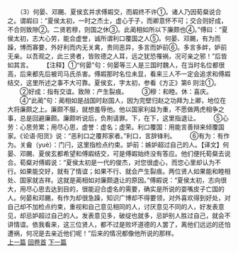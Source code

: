 　　（3）何晏、邓颺、夏侯玄并求傅嘏交，而嘏终不许①。诸人乃因荀粲说合之。谓嘏曰：“夏侯太初，一时之杰士，虚心于子，而卿意怀不可；交合则好成，不合则致隙②。二贤若穆，则国之休③。此蔺相如所以下廉颇也④。”傅曰：“夏侯太初，志大心劳，能合虚誉，诚所谓利口覆国之人⑤。何晏、邓颺，有为而躁，博而寡要，外好利而内无关禽，贵同恶异，多言而妒前⑥。多言多衅，妒前无亲。以吾观之，此三贤者，皆败德之人耳，远之犹恐罹祸，况可亲之邪！”后皆如其言。
　　【注释】①“何晏”句：何晏等三人是三国时魏人，在当时名位都很高，后来都先后被司马氏杀害。傅嘏那时名位未显，看来三人不一定会追求和傅嘏结交，这里所述之事不大可靠。夏侯玄，字太初，参看《方正》第6 则注①。
　　②好成：指有交谊。致隙：产生裂痕。
　　③穆：和睦。休：喜庆。
　　④“此蔺”句：蔺相如是战国时赵国人，因为完壁归赵之功拜为上卿，地位在大将廉颇之上。廉颇不服，就想羞辱他。他以国家利益为重，不愿做两虎相争之事，总是回避廉颇。廉颇听说后，负荆请罪。下，在下，这里指退让。
　　⑤心劳：心思劳累；用尽心思，虚誉：虚名；虚荣。利口覆国：用能言善辩来倾覆国家。《论语·阳货》说：“恶利口之覆邦家者。”利口，言辞锋利。
　　⑥有为：有作为。关龠（yuè）：门闩，这里指检点约束。妒前：嫉妒超过自己的人。【译文】何晏、邓颺、夏侯玄都希望和傅嘏结交，可是傅嘏始终没有答应。他们便托荀粲去说合。荀粲对傅嘏说：“夏侯太初是一代的俊杰，对您很虚心，而您心里却认为不行。如果能交好，就有了情谊；如果不行、就会产生裂痕。两位贤人如果能和睦相处、国家就吉祥。这就是蔺相如对廉颇退让的原因。”傅嘏说：“夏侯太初，志向很大，用尽心思去达到目的，很能迎合虚名的需要，确实是所说的耍嘴皮子亡国的人。何晏和邓颺，有作为却很急躁，知识广博却不得要领，对外喜欢得到好处，对自己却不加检点约束，重视和自己意见相同的人，讨厌意见不同的人，好发表意见，却忌妒超过自己的人。发表意见多，破绽也就多，忌妒别人胜过自己，就会不讲情谊。依我看来，这三位贤人，都不过是败坏道德的人罢了，离他们远远的还怕遭祸，何况是去亲近他们呢！”后来的情况都像他所说的那样。
<br>[上一篇](07_02) [回卷首](07_00) [下一篇](07_04)

